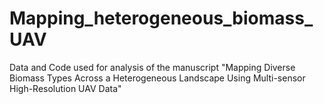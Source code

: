 # Mapping_heterogeneous_biomass_UAV
Data and Code used for analysis of the manuscript "Mapping Diverse Biomass Types Across a Heterogeneous Landscape Using Multi-sensor High-Resolution UAV Data"
